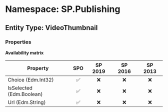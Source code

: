 # Namespace: SP.Publishing

## Entity Type: VideoThumbnail

### Properties

**Availability matrix**

Property | SPO | SP 2019 | SP 2016 | SP 2013
----------|:---:|:-------:|:-------:|:-------:
Choice (Edm.Int32) | ✅ | ❌ | ❌ | ❌
IsSelected (Edm.Boolean) | ✅ | ❌ | ❌ | ❌
Url (Edm.String) | ✅ | ❌ | ❌ | ❌